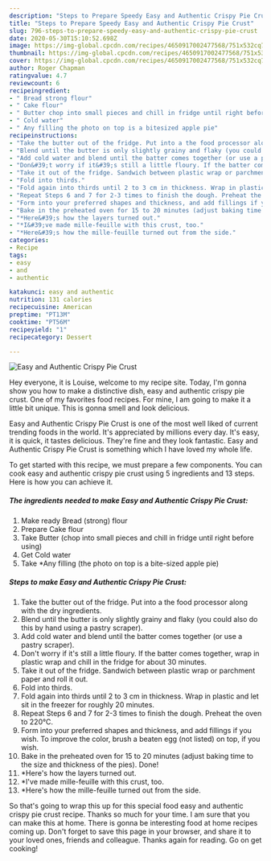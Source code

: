 ```yaml
---
description: "Steps to Prepare Speedy Easy and Authentic Crispy Pie Crust"
title: "Steps to Prepare Speedy Easy and Authentic Crispy Pie Crust"
slug: 796-steps-to-prepare-speedy-easy-and-authentic-crispy-pie-crust
date: 2020-05-30T15:10:52.698Z
image: https://img-global.cpcdn.com/recipes/4650917002477568/751x532cq70/easy-and-authentic-crispy-pie-crust-recipe-main-photo.jpg
thumbnail: https://img-global.cpcdn.com/recipes/4650917002477568/751x532cq70/easy-and-authentic-crispy-pie-crust-recipe-main-photo.jpg
cover: https://img-global.cpcdn.com/recipes/4650917002477568/751x532cq70/easy-and-authentic-crispy-pie-crust-recipe-main-photo.jpg
author: Roger Chapman
ratingvalue: 4.7
reviewcount: 6
recipeingredient:
- " Bread strong flour"
- " Cake flour"
- " Butter chop into small pieces and chill in fridge until right before using"
- " Cold water"
- " Any filling the photo on top is a bitesized apple pie"
recipeinstructions:
- "Take the butter out of the fridge. Put into a the food processor along with the dry ingredients."
- "Blend until the butter is only slightly grainy and flaky (you could also do this by hand using a pastry scraper)."
- "Add cold water and blend until the batter comes together (or use a pastry scraper)."
- "Don&#39;t worry if it&#39;s still a little floury. If the batter comes together, wrap in plastic wrap and chill in the fridge for about 30 minutes."
- "Take it out of the fridge. Sandwich between plastic wrap or parchment paper and roll it out."
- "Fold into thirds."
- "Fold again into thirds until 2 to 3 cm in thickness. Wrap in plastic and let sit in the freezer for roughly 20 minutes."
- "Repeat Steps 6 and 7 for 2-3 times to finish the dough. Preheat the oven to 220℃."
- "Form into your preferred shapes and thickness, and add fillings if you wish. To improve the color, brush a beaten egg (not listed) on top, if you wish."
- "Bake in the preheated oven for 15 to 20 minutes (adjust baking time to the size and thickness of the pies). Done!"
- "*Here&#39;s how the layers turned out."
- "*I&#39;ve made mille-feuille with this crust, too."
- "*Here&#39;s how the mille-feuille turned out from the side."
categories:
- Recipe
tags:
- easy
- and
- authentic

katakunci: easy and authentic 
nutrition: 131 calories
recipecuisine: American
preptime: "PT13M"
cooktime: "PT56M"
recipeyield: "1"
recipecategory: Dessert

---
```



![Easy and Authentic Crispy Pie Crust](https://img-global.cpcdn.com/recipes/4650917002477568/751x532cq70/easy-and-authentic-crispy-pie-crust-recipe-main-photo.jpg)

Hey everyone, it is Louise, welcome to my recipe site. Today, I'm gonna show you how to make a distinctive dish, easy and authentic crispy pie crust. One of my favorites food recipes. For mine, I am going to make it a little bit unique. This is gonna smell and look delicious.

Easy and Authentic Crispy Pie Crust is one of the most well liked of current trending foods in the world. It's appreciated by millions every day. It's easy, it is quick, it tastes delicious. They're fine and they look fantastic. Easy and Authentic Crispy Pie Crust is something which I have loved my whole life.




To get started with this recipe, we must prepare a few components. You can cook easy and authentic crispy pie crust using 5 ingredients and 13 steps. Here is how you can achieve it.

##### The ingredients needed to make Easy and Authentic Crispy Pie Crust:

1. Make ready  Bread (strong) flour
1. Prepare  Cake flour
1. Take  Butter (chop into small pieces and chill in fridge until right before using)
1. Get  Cold water
1. Take  *Any filling (the photo on top is a bite-sized apple pie)




##### Steps to make Easy and Authentic Crispy Pie Crust:

1. Take the butter out of the fridge. Put into a the food processor along with the dry ingredients.
1. Blend until the butter is only slightly grainy and flaky (you could also do this by hand using a pastry scraper).
1. Add cold water and blend until the batter comes together (or use a pastry scraper).
1. Don&#39;t worry if it&#39;s still a little floury. If the batter comes together, wrap in plastic wrap and chill in the fridge for about 30 minutes.
1. Take it out of the fridge. Sandwich between plastic wrap or parchment paper and roll it out.
1. Fold into thirds.
1. Fold again into thirds until 2 to 3 cm in thickness. Wrap in plastic and let sit in the freezer for roughly 20 minutes.
1. Repeat Steps 6 and 7 for 2-3 times to finish the dough. Preheat the oven to 220℃.
1. Form into your preferred shapes and thickness, and add fillings if you wish. To improve the color, brush a beaten egg (not listed) on top, if you wish.
1. Bake in the preheated oven for 15 to 20 minutes (adjust baking time to the size and thickness of the pies). Done!
1. *Here&#39;s how the layers turned out.
1. *I&#39;ve made mille-feuille with this crust, too.
1. *Here&#39;s how the mille-feuille turned out from the side.




So that's going to wrap this up for this special food easy and authentic crispy pie crust recipe. Thanks so much for your time. I am sure that you can make this at home. There is gonna be interesting food at home recipes coming up. Don't forget to save this page in your browser, and share it to your loved ones, friends and colleague. Thanks again for reading. Go on get cooking!
